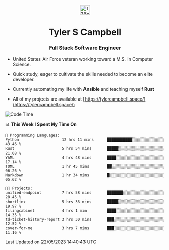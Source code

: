 <p align="center">
<a href="https://www.linkedin.com/in/t36campbell" target="blank"><img align="center" src="https://ik.imagekit.io/t36campbell/Portfolio/linkedin.png.original_m8bbGgPh6.png" alt="t36campbell" height="30" width="30" /></a>
</p>
<h1 align="center">Tyler S Campbell</h1>
<h3 align="center">Full Stack Software Engineer</h3>

* United States Air Force veteran working toward a M.S. in Computer Science.

* Quick study, eager to cultivate the skills needed to become an elite developer.

* Currently automating my life with **Ansible** and teaching myself **Rust**

* All of my projects are available at [https://tylercampbell.space/](https://tylercampbell.space/)

<!--START_SECTION:waka-->
![Code Time](http://img.shields.io/badge/Code%20Time-2%2C512%20hrs%2024%20mins-blue)

📊 **This Week I Spent My Time On** 

```text
💬 Programming Languages: 
Python                   12 hrs 11 mins      ███████████░░░░░░░░░░░░░░   43.46 % 
Rust                     5 hrs 54 mins       █████░░░░░░░░░░░░░░░░░░░░   21.08 % 
YAML                     4 hrs 48 mins       ████░░░░░░░░░░░░░░░░░░░░░   17.14 % 
TOML                     1 hr 45 mins        ██░░░░░░░░░░░░░░░░░░░░░░░   06.26 % 
Markdown                 1 hr 34 mins        █░░░░░░░░░░░░░░░░░░░░░░░░   05.62 % 

🐱‍💻 Projects: 
unified-endpoint         7 hrs 58 mins       ███████░░░░░░░░░░░░░░░░░░   28.45 % 
shortlinx                5 hrs 36 mins       █████░░░░░░░░░░░░░░░░░░░░   19.97 % 
filingcabinet            4 hrs 1 min         ████░░░░░░░░░░░░░░░░░░░░░   14.35 % 
td-ticket-history-report 3 hrs 30 mins       ███░░░░░░░░░░░░░░░░░░░░░░   12.52 % 
cover-for-me             3 hrs 7 mins        ███░░░░░░░░░░░░░░░░░░░░░░   11.16 % 
```


 Last Updated on 22/05/2023 14:40:43 UTC
<!--END_SECTION:waka-->
